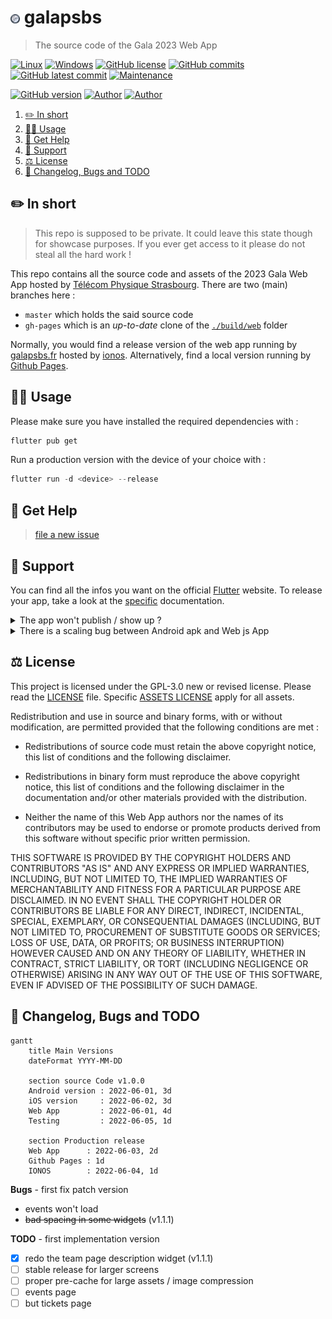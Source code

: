 # <img src="assets/images/avatar.png" alt="icon" width="3%"/> galapsbs

> The source code of the Gala 2023 Web App

[![Linux](https://svgshare.com/i/Zhy.svg)](https://docs.microsoft.com/en-us/windows/wsl/tutorials/gui-apps)
[![Windows](https://svgshare.com/i/ZhY.svg)](https://svgshare.com/i/ZhY.svg)
[![GitHub license](https://img.shields.io/github/license/ThomasByr/galapsbs)](https://github.com/ThomasByr/galapsbs/blob/master/LICENSE)
[![GitHub commits](https://badgen.net/github/commits/ThomasByr/galapsbs)](https://GitHub.com/ThomasByr/galapsbs/commit/)
[![GitHub latest commit](https://badgen.net/github/last-commit/ThomasByr/galapsbs)](https://gitHub.com/ThomasByr/galapsbs/commit/)
[![Maintenance](https://img.shields.io/badge/maintained%3F-yes-green.svg)](https://GitHub.com/ThomasByr/galapsbs/graphs/commit-activity)

[![GitHub version](https://badge.fury.io/gh/ThomasByr%2Fgalapsbs.svg)](https://github.com/ThomasByr/galapsbs)
[![Author](https://img.shields.io/badge/author&dev-@ThomasByr-blue)](https://github.com/ThomasByr)
[![Author](https://img.shields.io/badge/author&artist-@ThomasD-blue)](https://github.com/LosKeeper)

1. [✏️ In short](#️-in-short)
2. [👩‍🏫 Usage](#-usage)
3. [💁 Get Help](#-get-help)
4. [🔰 Support](#-support)
5. [⚖️ License](#️-license)
6. [🔄 Changelog, Bugs and TODO](#-changelog-bugs-and-todo)

## ✏️ In short

> This repo is supposed to be private. It could leave this state though for showcase purposes. If you ever get access to it please do not steal all the hard work !

This repo contains all the source code and assets of the 2023 Gala Web App hosted by [Télécom Physique Strasbourg](https://www.telecom-physique.fr/). There are two (main) branches here :

- `master` which holds the said source code
- `gh-pages` which is an _up-to-date_ clone of the [`./build/web`](build/web/) folder

Normally, you would find a release version of the web app running by [galapsbs.fr](galapsbs.fr) hosted by [ionos](https://www.ionos.com/). Alternatively, find a local version running by [Github Pages](https://thomasbyr.github.io/galapsbs/).

## 👩‍🏫 Usage

Please make sure you have installed the required dependencies with :

```ps1
flutter pub get
```

Run a production version with the device of your choice with :

```ps1
flutter run -d <device> --release
```

## 💁 Get Help

> [file a new issue](https://github.com/ThomasByr/galapsbs/issues/new)

## 🔰 Support

You can find all the infos you want on the official [Flutter](https://flutter.dev/) website. To release your app, take a look at the [specific](https://docs.flutter.dev/deployment/web) documentation.

<details>
<summary>The app won't publish / show up ?</summary>

Well if you ever published your _own_ app on [Github Pages](https://pages.github.com/), there is a weird thing with absolute / relative paths. Basically what you want to do is look for (or create) the tag

```html
<base href="$PATH" />
```

and replace it with

```html
<base href="./" />
```

</details>

<details>
<summary>There is a scaling bug between Android apk and Web js App</summary>

YES

</details>

## ⚖️ License

This project is licensed under the GPL-3.0 new or revised license. Please read the [LICENSE](LICENSE) file. Specific [ASSETS LICENSE](assets/LICENSE) apply for all assets.

Redistribution and use in source and binary forms, with or without modification, are permitted provided that the following conditions are met :

- Redistributions of source code must retain the above copyright notice, this list of conditions and the following disclaimer.

- Redistributions in binary form must reproduce the above copyright notice, this list of conditions and the following disclaimer in the documentation and/or other materials provided with the distribution.

- Neither the name of this Web App authors nor the names of its contributors may be used to endorse or promote products derived from this software without specific prior written permission.

THIS SOFTWARE IS PROVIDED BY THE COPYRIGHT HOLDERS AND CONTRIBUTORS "AS IS" AND ANY EXPRESS OR IMPLIED WARRANTIES, INCLUDING, BUT NOT LIMITED TO, THE IMPLIED WARRANTIES OF MERCHANTABILITY AND FITNESS FOR A PARTICULAR PURPOSE ARE DISCLAIMED. IN NO EVENT SHALL THE COPYRIGHT HOLDER OR CONTRIBUTORS BE LIABLE FOR ANY DIRECT, INDIRECT, INCIDENTAL, SPECIAL, EXEMPLARY, OR CONSEQUENTIAL DAMAGES (INCLUDING, BUT NOT LIMITED TO, PROCUREMENT OF SUBSTITUTE GOODS OR SERVICES; LOSS OF USE, DATA, OR PROFITS; OR BUSINESS INTERRUPTION) HOWEVER CAUSED AND ON ANY THEORY OF LIABILITY, WHETHER IN CONTRACT, STRICT LIABILITY, OR TORT (INCLUDING NEGLIGENCE OR OTHERWISE) ARISING IN ANY WAY OUT OF THE USE OF THIS SOFTWARE, EVEN IF ADVISED OF THE POSSIBILITY OF SUCH DAMAGE.

## 🔄 Changelog, Bugs and TODO

```mermaid
gantt
    title Main Versions
    dateFormat YYYY-MM-DD

    section source Code v1.0.0
    Android version : 2022-06-01, 3d
    iOS version     : 2022-06-02, 3d
    Web App         : 2022-06-01, 4d
    Testing         : 2022-06-05, 1d

    section Production release
    Web App      : 2022-06-03, 2d
    Github Pages : 1d
    IONOS        : 2022-06-04, 1d

```

**Bugs** - first fix patch version

- events won't load
- ~~bad spacing in some widgets~~ (v1.1.1)

**TODO** - first implementation version

- [x] redo the team page description widget (v1.1.1)
- [ ] stable release for larger screens
- [ ] proper pre-cache for large assets / image compression
- [ ] events page
- [ ] but tickets page
